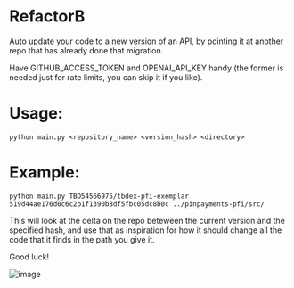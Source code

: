 # RefactorB

Auto update your code to a new version of an API, by pointing it at another repo that has already done that migration. 


Have GITHUB_ACCESS_TOKEN and OPENAI_API_KEY handy (the former is needed just for rate limits, you can skip it if you like).

# Usage: 

```shell
python main.py <repository_name> <version_hash> <directory>
```

# Example:

```shell
python main.py TBD54566975/tbdex-pfi-exemplar 519d44ae176d0c6c2b1f1390b8df5fbc05dc8b0c ../pinpayments-pfi/src/
```

This will look at the delta on the repo beteween the current version and the specified hash, and use that as inspiration for how it should change all the code that it finds in the path you give it. 

Good luck!


![image](https://github.com/michaelneale/refactorb/assets/14976/1b8b66e5-7ed2-4490-be2f-99fa0efa7cc0)
